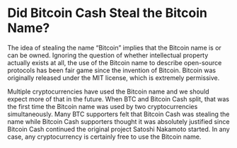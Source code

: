 # Did Bitcoin Cash Steal the Bitcoin Name?

The idea of stealing the name “Bitcoin” implies that the Bitcoin name is or can be owned. Ignoring the question of whether intellectual property actually exists at all, the use of the Bitcoin name to describe open-source protocols has been fair game since the invention of Bitcoin. Bitcoin was originally released under the MIT license, which is extremely permissive. 

Multiple cryptocurrencies have used the Bitcoin name and we should expect more of that in the future. When BTC and Bitcoin Cash split, that was the first time the Bitcoin name was used by two cryptocurrencies simultaneously. Many BTC supporters felt that Bitcoin Cash was stealing the name while Bitcoin Cash supporters thought it was absolutely justified since Bitcoin Cash continued the original project Satoshi Nakamoto started. In any case, any cryptocurrency is certainly free to use the Bitcoin name.
